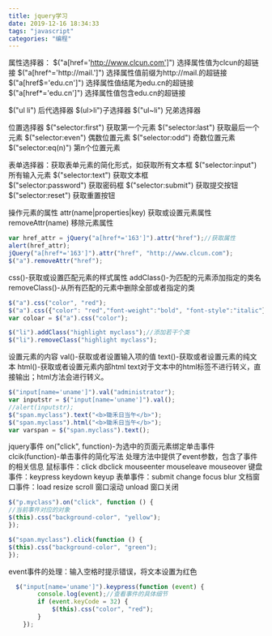 ```yaml
---
title: jquery学习
date: 2019-12-16 18:34:33
tags: "javascript"
categories: "编程"
---
```

属性选择器：
$("a[href='http://www.clcun.com']") 选择属性值为clcun的超链接
$("a[href^='http://mail.']") 选择属性值前缀为http://mail.的超链接
$("a[href$='edu.cn']") 选择属性值结尾为edu.cn的超链接
$("a[href*='edu.cn']") 选择属性值包含edu.cn的超链接

$("ul li") 后代选择器
$(ul>li")子选择器
$("ul~li") 兄弟选择器

位置选择器
$("selector:first") 获取第一个元素
$("selector:last") 获取最后一个元素
$("selector:even") 偶数位置元素
$("selector:odd") 奇数位置元素
$("selector:eq(n)") 第n个位置元素

表单选择器：获取表单元素的简化形式，如获取所有文本框
$("selector:input") 所有输入元素
$("selector:text") 获取文本框  
$("selector:password") 获取密码框
$("selector:submit") 获取提交按钮
$("selector:reset") 获取重置按钮

操作元素的属性
attr(name|properties|key) 获取或设置元素属性
removeAttr(name) 移除元素属性
```javascript
var href_attr = jQuery("a[href*='163']").attr("href");//获取属性
alert(href_attr);
jQuery("a[href*='163']").attr("href", "http://www.clcun.com");
$("a").removeAttr("href");
```

css()-获取或设置匹配元素的样式属性
addClass()-为匹配的元素添加指定的类名
removeClass()-从所有匹配的元素中删除全部或者指定的类
```javascript
$("a").css("color", "red");
$("a").css({"color": "red","font-weight":"bold", "font-style":"italic"});
var coloar = $("a").css("color");
```

```javascript
$("li").addClass("highlight myclass");//添加若干个类
$("li").removeClass("highlight myclass");
```

设置元素的内容
val()-获取或者设置输入项的值
text()-获取或者设置元素的纯文本
html()-获取或者设置元素内部html
text对于文本中的html标签不进行转义，直接输出；html方法会进行转义。
```javascript
$("input[name='uname']").val("administrator");
var inputstr = $("input[name='uname']").val();
//alert(inputstr);
$("span.myclass").text("<b>锄禾日当午</b>");
$("span.myclass").html("<b>锄禾日当午</b>");
var varspan = $("span.myclass").text();
```

jquery事件
on("click", function)-为选中的页面元素绑定单击事件
clcik(function)-单击事件的简化写法
处理方法中提供了event参数，包含了事件的相关信息
鼠标事件：click dbclick mouseenter mouseleave mouseover
键盘事件：keypress keydown keyup
表单事件：submit change focus blur
文档窗口事件：load resize scroll 窗口滚动 unload 窗口关闭

```javascript
$("p.myclass").on("click", function () {
//当前事件对应的对象
$(this).css("background-color", "yellow");
});

$("span.myclass").click(function () {
$(this).css("background-color", "green");
});
```
event事件的处理：输入空格时提示错误，将文本设置为红色
```javascript
  $("input[name='uname']").keypress(function (event) {
        console.log(event);//查看事件的具体细节
        if (event.keyCode = 32) {
            $(this).css("color", "red");
        }
    });
```

